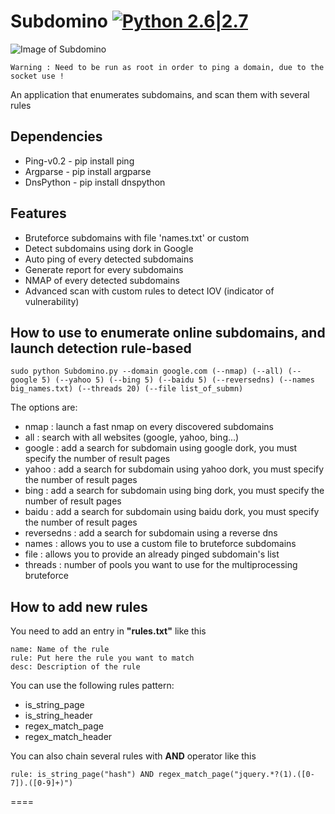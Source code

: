 # Subdomino [![Python 2.6|2.7](https://img.shields.io/badge/python-2.6|2.7-yellow.svg)](https://www.python.org/) 
![Image of Subdomino](http://image.noelshack.com/fichiers/2016/39/1475404267-capture-d-ecran-de-2016-10-02-17-28-57.png)
```
Warning : Need to be run as root in order to ping a domain, due to the socket use !
```
An application that enumerates subdomains, and scan them with several rules

## Dependencies 
* Ping-v0.2 - pip install ping
* Argparse  - pip install argparse
* DnsPython - pip install dnspython


## Features
* Bruteforce subdomains with file 'names.txt' or custom
* Detect subdomains using dork in Google
* Auto ping of every detected subdomains
* Generate report for every subdomains
* NMAP of every detected subdomains
* Advanced scan with custom rules to detect IOV (indicator of vulnerability)


## How to use to enumerate online subdomains, and launch detection rule-based
```
sudo python Subdomino.py --domain google.com (--nmap) (--all) (--google 5) (--yahoo 5) (--bing 5) (--baidu 5) (--reversedns) (--names big_names.txt) (--threads 20) (--file list_of_submn)
```
The options are:
* nmap       : launch a fast nmap on every discovered subdomains
* all        : search with all websites (google, yahoo, bing...)
* google     : add a search for subdomain using google dork, you must specify the number of result pages
* yahoo      : add a search for subdomain using yahoo dork, you must specify the number of result pages
* bing       : add a search for subdomain using bing dork, you must specify the number of result pages
* baidu      : add a search for subdomain using baidu dork, you must specify the number of result pages
* reversedns : add a search for subdomain using a reverse dns
* names      : allows you to use a custom file to bruteforce subdomains
* file       : allows you to provide an already pinged subdomain's list
* threads    : number of pools you want to use for the multiprocessing bruteforce


## How to add new rules
You need to add an entry in **"rules.txt"** like this
```
name: Name of the rule
rule: Put here the rule you want to match
desc: Description of the rule
```

You can use the following rules pattern:
* is_string_page
* is_string_header
* regex_match_page
* regex_match_header

You can also chain several rules with **AND** operator like this
```
rule: is_string_page("hash") AND regex_match_page("jquery.*?(1).([0-7]).([0-9]+)")
```
====